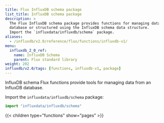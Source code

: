 ```yaml
---
title: Flux InfluxDB schema package
list_title: InfluxDB schema package
description: >
  The Flux InfluxDB schema package provides functions for managing data from an InfluxDB v1.x
  database or structured using the InfluxDB schema data structure.
  Import the `influxdata/influxdb/schema` package.
aliases:
  - /influxdb/v2.0/reference/flux/functions/influxdb-v1/
menu:
  influxdb_2_0_ref:
    name: InfluxDB Schema
    parent: Flux standard library
weight: 202
influxdb/v2.0/tags: [functions, influxdb-v1, package]
---
```


InfluxDB schema Flux functions provide tools for managing data from an InfluxDB database.

Import the `influxdata/influxdb/schema` package:

```js
import "influxdata/influxdb/schema"
```

{{< children type="functions" show="pages" >}}
